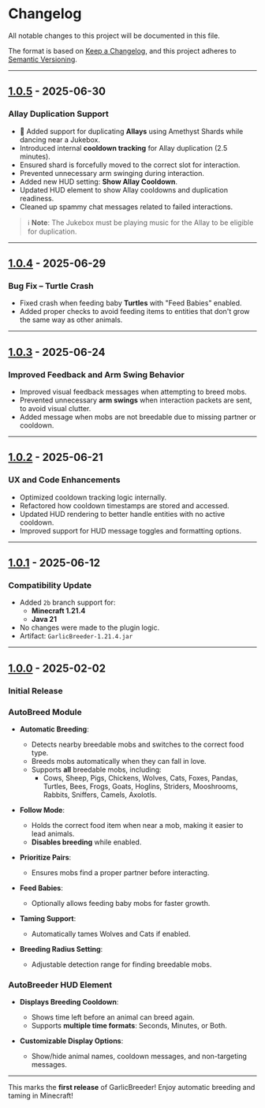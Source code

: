 # Changelog

All notable changes to this project will be documented in this file.

The format is based on [Keep a Changelog](https://keepachangelog.com/), and this project adheres to [Semantic Versioning](https://semver.org/).

---

## [1.0.5] - 2025-06-30  
[1.0.5]: https://github.com/GarlicRot/GarlicBreeder/releases/tag/v1.0.5  

### Allay Duplication Support  
- 🧚 Added support for duplicating **Allays** using Amethyst Shards while dancing near a Jukebox.  
- Introduced internal **cooldown tracking** for Allay duplication (2.5 minutes).  
- Ensured shard is forcefully moved to the correct slot for interaction.  
- Prevented unnecessary arm swinging during interaction.  
- Added new HUD setting: **Show Allay Cooldown**.  
- Updated HUD element to show Allay cooldowns and duplication readiness.  
- Cleaned up spammy chat messages related to failed interactions.  

> ℹ️ **Note**: The Jukebox must be playing music for the Allay to be eligible for duplication.

---

## [1.0.4] - 2025-06-29  
[1.0.4]: https://github.com/GarlicRot/GarlicBreeder/releases/tag/v1.0.4  

### Bug Fix – Turtle Crash  
- Fixed crash when feeding baby **Turtles** with "Feed Babies" enabled.  
- Added proper checks to avoid feeding items to entities that don't grow the same way as other animals.  

---

## [1.0.3] - 2025-06-24  
[1.0.3]: https://github.com/GarlicRot/GarlicBreeder/releases/tag/v1.0.3  

### Improved Feedback and Arm Swing Behavior  
- Improved visual feedback messages when attempting to breed mobs.  
- Prevented unnecessary **arm swings** when interaction packets are sent, to avoid visual clutter.  
- Added message when mobs are not breedable due to missing partner or cooldown.  

---

## [1.0.2] - 2025-06-21  
[1.0.2]: https://github.com/GarlicRot/GarlicBreeder/releases/tag/v1.0.2  

### UX and Code Enhancements  
- Optimized cooldown tracking logic internally.  
- Refactored how cooldown timestamps are stored and accessed.  
- Updated HUD rendering to better handle entities with no active cooldown.  
- Improved support for HUD message toggles and formatting options.

---

## [1.0.1] - 2025-06-12  
[1.0.1]: https://github.com/GarlicRot/GarlicBreeder/releases/tag/v1.0.1  

### Compatibility Update  
- Added `2b` branch support for:
  - **Minecraft 1.21.4**
  - **Java 21**
- No changes were made to the plugin logic.
- Artifact: `GarlicBreeder-1.21.4.jar`

---

## [1.0.0] - 2025-02-02  
[1.0.0]: https://github.com/GarlicRot/GarlicBreeder/releases/tag/v1.0.0  

### Initial Release  

### **AutoBreed Module**  
- **Automatic Breeding**:  
  - Detects nearby breedable mobs and switches to the correct food type.  
  - Breeds mobs automatically when they can fall in love.  
  - Supports **all** breedable mobs, including:
    - Cows, Sheep, Pigs, Chickens, Wolves, Cats, Foxes, Pandas, Turtles, Bees, Frogs, Goats, Hoglins, Striders, Mooshrooms, Rabbits, Sniffers, Camels, Axolotls.  

- **Follow Mode**:  
  - Holds the correct food item when near a mob, making it easier to lead animals.  
  - **Disables breeding** while enabled.  

- **Prioritize Pairs**:  
  - Ensures mobs find a proper partner before interacting.  

- **Feed Babies**:  
  - Optionally allows feeding baby mobs for faster growth.  

- **Taming Support**:  
  - Automatically tames Wolves and Cats if enabled.  

- **Breeding Radius Setting**:  
  - Adjustable detection range for finding breedable mobs.  

### **AutoBreeder HUD Element**  
- **Displays Breeding Cooldown**:  
  - Shows time left before an animal can breed again.  
  - Supports **multiple time formats**: Seconds, Minutes, or Both.  

- **Customizable Display Options**:  
  - Show/hide animal names, cooldown messages, and non-targeting messages.  

---

This marks the **first release** of GarlicBreeder! Enjoy automatic breeding and taming in Minecraft!
